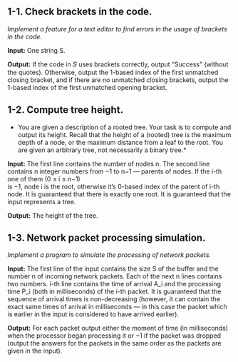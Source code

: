 ## 1-1. Check brackets in the code.
*Implement a feature for a text editor to find errors in the usage of brackets in the
code.*

**Input:** One string S.

**Output:** If the code in 𝑆 uses brackets correctly, output “Success" (without the 
quotes). Otherwise, output the 1-based index of the first unmatched closing bracket, and 
if there are no unmatched closing brackets, output the 1-based index of the first 
unmatched opening bracket.

## 1-2. Compute tree height.
* You are given a description of a rooted tree. Your task is to compute and output its 
height. Recall that the height of a (rooted) tree is the maximum depth of a node, or the 
maximum distance from a leaf to the root. You are given an arbitrary tree, not necessarily 
a binary tree.*

**Input:** The first line contains the number of nodes n. The second line contains n 
integer numbers from −1 to n−1 — parents of nodes. If the i-th one of them (0 ≤ i ≤ n−1)  
is −1, node i is the root, otherwise it’s 0-based index of the parent of i-th node. It is 
guaranteed that there is exactly one root. It is guaranteed that the input represents a 
tree.

**Output:** The height of the tree.

## 1-3. Network packet processing simulation.
*Implement a program to simulate the processing of network packets.*

**Input:** The first line of the input contains the size S of the buffer and the number n 
of incoming network packets. Each of the next n lines contains two numbers. i-th line 
contains the time of arrival A_i and the processing time P_i (both in milliseconds) of the 
i-th packet. It is guaranteed that the sequence of arrival times is non-decreasing 
(however, it can contain the exact same times of arrival in milliseconds — in this case 
the packet which is earlier in the input is considered to have arrived earlier).

**Output:** For each packet output either the moment of time (in milliseconds) when the 
processor began processing it or −1 if the packet was dropped (output the answers for the 
packets in the same order as the packets are given in the input). 
